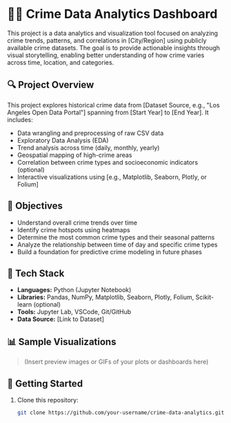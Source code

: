 # 🕵️‍♂️ Crime Data Analytics Dashboard

This project is a data analytics and visualization tool focused on analyzing crime trends, patterns, and correlations in [City/Region] using publicly available crime datasets. The goal is to provide actionable insights through visual storytelling, enabling better understanding of how crime varies across time, location, and categories.

## 🔍 Project Overview

This project explores historical crime data from [Dataset Source, e.g., "Los Angeles Open Data Portal"] spanning from [Start Year] to [End Year]. It includes:

- Data wrangling and preprocessing of raw CSV data
- Exploratory Data Analysis (EDA)
- Trend analysis across time (daily, monthly, yearly)
- Geospatial mapping of high-crime areas
- Correlation between crime types and socioeconomic indicators (optional)
- Interactive visualizations using [e.g., Matplotlib, Seaborn, Plotly, or Folium]

## 🎯 Objectives

- Understand overall crime trends over time
- Identify crime hotspots using heatmaps
- Determine the most common crime types and their seasonal patterns
- Analyze the relationship between time of day and specific crime types
- Build a foundation for predictive crime modeling in future phases

## 🧰 Tech Stack

- **Languages:** Python (Jupyter Notebook)
- **Libraries:** Pandas, NumPy, Matplotlib, Seaborn, Plotly, Folium, Scikit-learn (optional)
- **Tools:** Jupyter Lab, VSCode, Git/GitHub
- **Data Source:** [Link to Dataset]

## 📊 Sample Visualizations

> (Insert preview images or GIFs of your plots or dashboards here)

## 🚀 Getting Started

1. Clone this repository:
   ```bash
   git clone https://github.com/your-username/crime-data-analytics.git